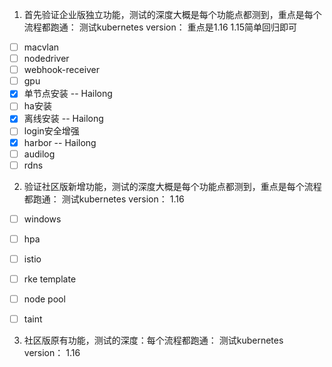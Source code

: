 
1. 首先验证企业版独立功能，测试的深度大概是每个功能点都测到，重点是每个流程都跑通：
测试kubernetes version： 重点是1.16   1.15简单回归即可
- [ ] macvlan
- [ ] nodedriver
- [ ] webhook-receiver
- [ ] gpu
- [x] 单节点安装  -- Hailong
- [ ] ha安装
- [x] 离线安装  -- Hailong
- [ ] login安全增强
- [x] harbor  -- Hailong
- [ ] audilog
- [ ] rdns

2. 验证社区版新增功能，测试的深度大概是每个功能点都测到，重点是每个流程都跑通：
测试kubernetes version： 1.16
- [ ] windows 
- [ ] hpa
- [ ] istio
- [ ] rke template
- [ ] node pool 
- [ ] taint


3. 社区版原有功能，测试的深度：每个流程都跑通：
测试kubernetes version： 1.16
